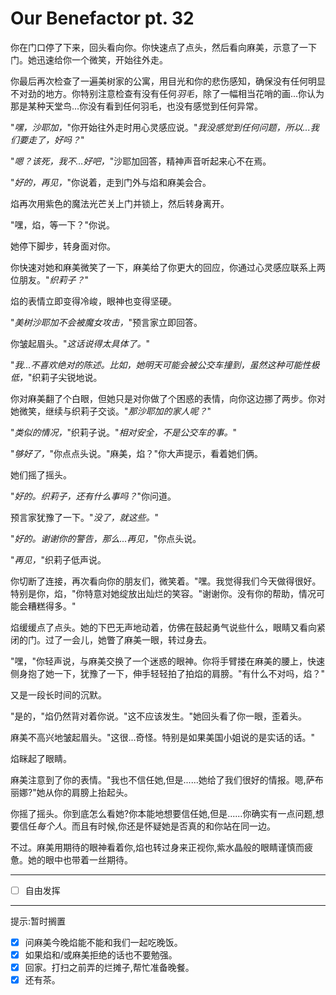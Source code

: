 # Our Benefactor pt. 32

你在门口停了下来，回头看向你。你快速点了点头，然后看向麻美，示意了一下门。她迅速给你一个微笑，开始往外走。

你最后再次检查了一遍美树家的公寓，用目光和你的悲伤感知，确保没有任何明显不对劲的地方。你特别注意检查有没有任何*羽毛*，除了一幅相当花哨的画...你认为那是某种天堂鸟...你没有看到任何羽毛，也没有感觉到任何异常。

"*嘿，沙耶加，*"你开始往外走时用心灵感应说。"*我没感觉到任何问题，所以...我们要走了，好吗？*"

"*嗯？该死，我不...好吧，*"沙耶加回答，精神声音听起来心不在焉。

"*好的，再见，*"你说着，走到门外与焰和麻美会合。

焰再次用紫色的魔法光芒关上门并锁上，然后转身离开。

"嘿，焰，等一下？"你说。

她停下脚步，转身面对你。

你快速对她和麻美微笑了一下，麻美给了你更大的回应，你通过心灵感应联系上两位朋友。"*织莉子？*"

焰的表情立即变得冷峻，眼神也变得坚硬。

"*美树沙耶加不会被魔女攻击，*"预言家立即回答。

你皱起眉头。"*这话说得太具体了。*"

"*我...不喜欢绝对的陈述。比如，她明天可能会被公交车撞到，虽然这种可能性极低，*"织莉子尖锐地说。

你对麻美翻了个白眼，但她只是对你做了个困惑的表情，向你这边挪了两步。你对她微笑，继续与织莉子交谈。"*那沙耶加的家人呢？*"

"*类似的情况，*"织莉子说。"*相对安全，不是公交车的事。*"

"*够好了，*"你点点头说。"麻美，焰？"你大声提示，看着她们俩。

她们摇了摇头。

"*好的。织莉子，还有什么事吗？*"你问道。

预言家犹豫了一下。"*没了，就这些。*"

"*好的。谢谢你的警告，那么...再见，*"你点头说。

"*再见，*"织莉子低声说。

你切断了连接，再次看向你的朋友们，微笑着。"嘿。我觉得我们今天做得很好。特别是你，焰，"你特意对她绽放出灿烂的笑容。"谢谢你。没有你的帮助，情况可能会糟糕得多。"

焰缓缓点了点头。她的下巴无声地动着，仿佛在鼓起勇气说些什么，眼睛又看向紧闭的门。过了一会儿，她瞥了麻美一眼，转过身去。

"嘿，"你轻声说，与麻美交换了一个迷惑的眼神。你将手臂搂在麻美的腰上，快速侧身抱了她一下，犹豫了一下，伸手轻轻拍了拍焰的肩膀。"有什么不对吗，焰？"

又是一段长时间的沉默。

"是的，"焰仍然背对着你说。"这不应该发生。"她回头看了你一眼，歪着头。

麻美不高兴地皱起眉头。"这很...奇怪。特别是如果美国小姐说的是实话的话。"

焰眯起了眼睛。

麻美注意到了你的表情。"我也不信任她,但是......她给了我们很好的情报。嗯,萨布丽娜?"她从你的肩膀上抬起头。

你摇了摇头。你到底怎么看她?你本能地想要信任她,但是......你确实有一点问题,想要信任*每个人*。而且有时候,你还是怀疑她是否真的和你站在同一边。

不过。麻美用期待的眼神看着你,焰也转过身来正视你,紫水晶般的眼睛谨慎而疲惫。她的眼中也带着一丝期待。

---

- [ ] 自由发挥

---

提示:暂时搁置

- [x] 问麻美今晚焰能不能和我们一起吃晚饭。
- [x] 如果焰和/或麻美拒绝的话也不要勉强。
- [x] 回家。打扫之前弄的烂摊子,帮忙准备晚餐。
- [x] 还有茶。
